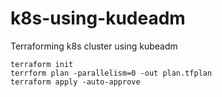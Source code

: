 # k8s-using-kudeadm
Terraforming k8s cluster using kubeadm

    terraform init
    terrform plan -parallelism=0 -out plan.tfplan
    terraform apply -auto-approve

